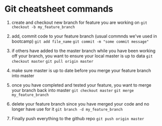 # Git cheatsheet commands

1. create and checkout new branch for feature you are working on
   `git checkout -b my_feature_branch`

2. add, commit code to your feature branch (usual commnds we've used in bootcamp)
   `git add file_name`
   `git commit -m "some commit message"`

3. if others have added to the master branch while you have been working off your branch, you want to ensure your local master is up to data
   `git checkout master`
   `git pull origin master`

4. make sure master is up to date before you merge your feature branch into master

5. once you have completed and tested your feature, you want to merge your branch back into master
   `git checkout master`
   `git merge my_feature_branch`

6. delete your feature branch since you have merged your code and no longer have use for it
   `git branch -d my_feature_branch`

7. Finally push everything to the github repo
   `git push origin master`
